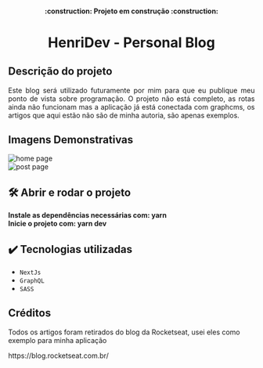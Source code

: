 <h4 align="center"> 
    :construction:  Projeto em construção  :construction:
</h4>

<h1 align="center">HenriDev - Personal Blog</h1>

## Descrição do projeto

<p align="justify">
 Este blog será utilizado futuramente por mim para que eu publique meu ponto de vista sobre programação. O projeto não está completo, as rotas ainda não funcionam mas a aplicação já está conectada com graphcms, os artigos que aqui estão não são de minha autoria, são apenas exemplos.
</p>

## Imagens Demonstrativas

<img src="../public/img/pag-home-git.png" alt="home page" /></br>
<img src="/img/pag-post-git.png" alt="post page" />

## 🛠️ Abrir e rodar o projeto

**Instale as dependências necessárias com: yarn**<br />
**Inicie o projeto com: yarn dev**

## ✔️ Tecnologias utilizadas

- `NextJs`
- `GraphQL`
- `SASS`

## Créditos

<p>Todos os artigos foram retirados do blog da Rocketseat, usei eles como exemplo para minha aplicação </p></>
<p>https://blog.rocketseat.com.br/</p>
